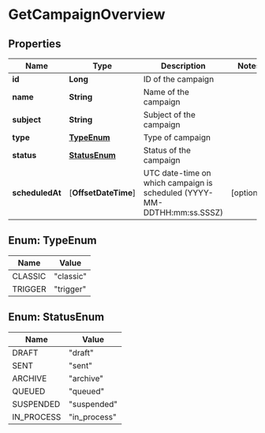 
# GetCampaignOverview

## Properties
Name | Type | Description | Notes
------------ | ------------- | ------------- | -------------
**id** | **Long** | ID of the campaign | 
**name** | **String** | Name of the campaign | 
**subject** | **String** | Subject of the campaign | 
**type** | [**TypeEnum**](#TypeEnum) | Type of campaign | 
**status** | [**StatusEnum**](#StatusEnum) | Status of the campaign | 
**scheduledAt** | [**OffsetDateTime**] | UTC date-time on which campaign is scheduled (YYYY-MM-DDTHH:mm:ss.SSSZ) |  [optional]


<a name="TypeEnum"></a>
## Enum: TypeEnum
Name | Value
---- | -----
CLASSIC | &quot;classic&quot;
TRIGGER | &quot;trigger&quot;


<a name="StatusEnum"></a>
## Enum: StatusEnum
Name | Value
---- | -----
DRAFT | &quot;draft&quot;
SENT | &quot;sent&quot;
ARCHIVE | &quot;archive&quot;
QUEUED | &quot;queued&quot;
SUSPENDED | &quot;suspended&quot;
IN_PROCESS | &quot;in_process&quot;



